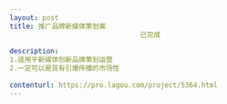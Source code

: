 ```yaml
---                
layout: post       
title: 推广品牌新媒体策划案
                                已完成
           
description: 
1.适用于新媒体创新品牌策划运营
2.一定可以是具有引爆传播的市场性
     
contenturl: https://pro.lagou.com/project/5364.html      
---                 
```

